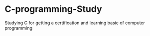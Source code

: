 # C-programming-Study

Studying C for getting a certification and learning basic of computer programming